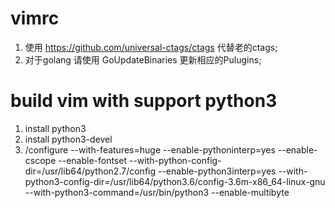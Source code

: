 # vimrc
1. 使用 https://github.com/universal-ctags/ctags 代替老的ctags;
2. 对于golang 请使用 GoUpdateBinaries 更新相应的Pulugins;

# build vim with support python3
1. install python3
2. install python3-devel
3. /configure --with-features=huge --enable-pythoninterp=yes --enable-cscope --enable-fontset --with-python-config-dir=/usr/lib64/python2.7/config --enable-python3interp=yes --with-python3-config-dir=/usr/lib64/python3.6/config-3.6m-x86_64-linux-gnu --with-python3-command=/usr/bin/python3 --enable-multibyte
